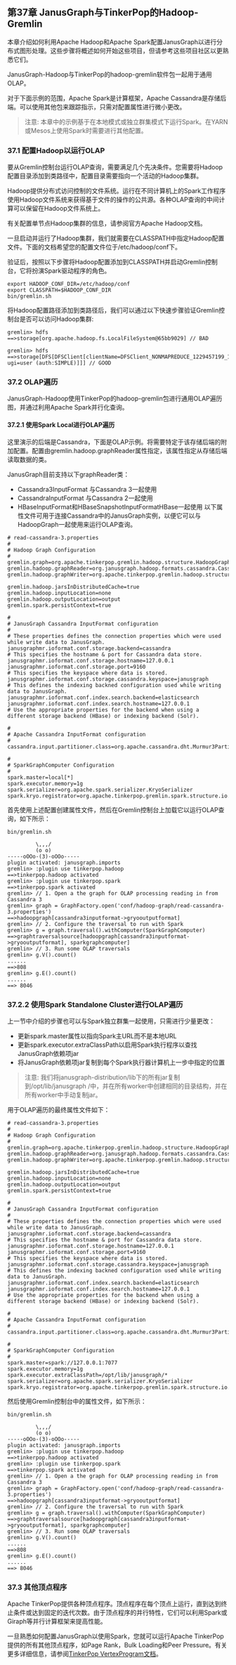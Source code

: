 第37章 JanusGraph与TinkerPop的Hadoop-Gremlin
---
本章介绍如何利用Apache Hadoop和Apache Spark配置JanusGraph以进行分布式图形处理。这些步骤将概述如何开始这些项目，但请参考这些项目社区以更熟悉它们。

JanusGraph-Hadoop与TinkerPop的hadoop-gremlin软件包一起用于通用OLAP。

对于下面示例的范围，Apache Spark是计算框架，Apache Cassandra是存储后端。可以使用其他包来跟踪指示，只需对配置属性进行微小更改。
>注意:
本章中的示例基于在本地模式或独立群集模式下运行Spark。在YARN或Mesos上使用Spark时需要进行其他配置。

### 37.1 配置Hadoop以运行OLAP
要从Gremlin控制台运行OLAP查询，需要满足几个先决条件。您需要将Hadoop配置目录添加到类路径中，配置目录需要指向一个活动的Hadoop集群。

Hadoop提供分布式访问控制的文件系统。运行在不同计算机上的Spark工作程序使用Hadoop文件系统来获得基于文件的操作的公共源。各种OLAP查询的中间计算可以保留在Hadoop文件系统上。

有关配置单节点Hadoop集群的信息，请参阅官方Apache Hadoop文档。

一旦启动并运行了Hadoop集群，我们就需要在CLASSPATH中指定Hadoop配置文件。下面的文档希望您的配置文件位于/etc/hadoop/conf下。

验证后，按照以下步骤将Hadoop配置添加到CLASSPATH并启动Gremlin控制台，它将扮演Spark驱动程序的角色。
```
export HADOOP_CONF_DIR=/etc/hadoop/conf
export CLASSPATH=$HADOOP_CONF_DIR
bin/gremlin.sh
```
将Hadoop配置路径添加到类路径后，我们可以通过以下快速步骤验证Gremlin控制台是否可以访问Hadoop集群:
```
gremlin> hdfs
==>storage[org.apache.hadoop.fs.LocalFileSystem@65bb9029] // BAD

gremlin> hdfs
==>storage[DFS[DFSClient[clientName=DFSClient_NONMAPREDUCE_1229457199_1, ugi=user (auth:SIMPLE)]]] // GOOD
```
### 37.2 OLAP遍历
JanusGraph-Hadoop使用TinkerPop的hadoop-gremlin包进行通用OLAP遍历图，并通过利用Apache Spark并行化查询。

#### 37.2.1 使用Spark Local进行OLAP遍历
这里演示的后端是Cassandra，下面是OLAP示例。将需要特定于该存储后端的附加配置。配置由gremlin.hadoop.graphReader属性指定，该属性指定从存储后端读取数据的类。

JanusGraph目前支持以下graphReader类：
- Cassandra3InputFormat 与Cassandra 3一起使用
- CassandraInputFormat 与Cassandra 2一起使用
- HBaseInputFormat和HBaseSnapshotInputFormatHBase一起使用
以下属性文件可用于连接Cassandra中的JanusGraph实例，以便它可以与HadoopGraph一起使用来运行OLAP查询。

```
# read-cassandra-3.properties
#
# Hadoop Graph Configuration
#
gremlin.graph=org.apache.tinkerpop.gremlin.hadoop.structure.HadoopGraph
gremlin.hadoop.graphReader=org.janusgraph.hadoop.formats.cassandra.Cassandra3InputFormat
gremlin.hadoop.graphWriter=org.apache.tinkerpop.gremlin.hadoop.structure.io.gryo.GryoOutputFormat

gremlin.hadoop.jarsInDistributedCache=true
gremlin.hadoop.inputLocation=none
gremlin.hadoop.outputLocation=output
gremlin.spark.persistContext=true

#
# JanusGraph Cassandra InputFormat configuration
#
# These properties defines the connection properties which were used while write data to JanusGraph.
janusgraphmr.ioformat.conf.storage.backend=cassandra
# This specifies the hostname & port for Cassandra data store.
janusgraphmr.ioformat.conf.storage.hostname=127.0.0.1
janusgraphmr.ioformat.conf.storage.port=9160
# This specifies the keyspace where data is stored.
janusgraphmr.ioformat.conf.storage.cassandra.keyspace=janusgraph
# This defines the indexing backned configuration used while writing data to JanusGraph.
janusgraphmr.ioformat.conf.index.search.backend=elasticsearch
janusgraphmr.ioformat.conf.index.search.hostname=127.0.0.1
# Use the appropriate properties for the backend when using a different storage backend (HBase) or indexing backend (Solr).

#
# Apache Cassandra InputFormat configuration
#
cassandra.input.partitioner.class=org.apache.cassandra.dht.Murmur3Partitioner

#
# SparkGraphComputer Configuration
#
spark.master=local[*]
spark.executor.memory=1g
spark.serializer=org.apache.spark.serializer.KryoSerializer
spark.kryo.registrator=org.apache.tinkerpop.gremlin.spark.structure.io.gryo.GryoRegistrator
```
首先使用上述配置创建属性文件，然后在Gremlin控制台上加载它以运行OLAP查询，如下所示：
```
bin/gremlin.sh

         \,,,/
         (o o)
-----oOOo-(3)-oOOo-----
plugin activated: janusgraph.imports
gremlin> :plugin use tinkerpop.hadoop
==>tinkerpop.hadoop activated
gremlin> :plugin use tinkerpop.spark
==>tinkerpop.spark activated
gremlin> // 1. Open a the graph for OLAP processing reading in from Cassandra 3
gremlin> graph = GraphFactory.open('conf/hadoop-graph/read-cassandra-3.properties')
==>hadoopgraph[cassandra3inputformat->gryooutputformat]
gremlin> // 2. Configure the traversal to run with Spark
gremlin> g = graph.traversal().withComputer(SparkGraphComputer)
==>graphtraversalsource[hadoopgraph[cassandra3inputformat->gryooutputformat], sparkgraphcomputer]
gremlin> // 3. Run some OLAP traversals
gremlin> g.V().count()
......
==>808
gremlin> g.E().count()
......
==> 8046
```

### 37.2.2 使用Spark Standalone Cluster进行OLAP遍历
上一节中介绍的步骤也可以与Spark独立群集一起使用，只需进行少量更改：

- 更新spark.master属性以指向Spark主URL而不是本地URL
- 更新spark.executor.extraClassPath以启用Spark执行程序以查找JanusGraph依赖项jar
- 将JanusGraph依赖项jar复制到每个Spark执行器计算机上一步中指定的位置

>注意:
我们将janusgraph-distribution/lib下的所有jar复制到/opt/lib/janusgraph /中，并在所有worker中创建相同的目录结构，并在所有worker中手动复制jar。

用于OLAP遍历的最终属性文件如下：
```
# read-cassandra-3.properties
#
# Hadoop Graph Configuration
#
gremlin.graph=org.apache.tinkerpop.gremlin.hadoop.structure.HadoopGraph
gremlin.hadoop.graphReader=org.janusgraph.hadoop.formats.cassandra.Cassandra3InputFormat
gremlin.hadoop.graphWriter=org.apache.tinkerpop.gremlin.hadoop.structure.io.gryo.GryoOutputFormat

gremlin.hadoop.jarsInDistributedCache=true
gremlin.hadoop.inputLocation=none
gremlin.hadoop.outputLocation=output
gremlin.spark.persistContext=true

#
# JanusGraph Cassandra InputFormat configuration
#
# These properties defines the connection properties which were used while write data to JanusGraph.
janusgraphmr.ioformat.conf.storage.backend=cassandra
# This specifies the hostname & port for Cassandra data store.
janusgraphmr.ioformat.conf.storage.hostname=127.0.0.1
janusgraphmr.ioformat.conf.storage.port=9160
# This specifies the keyspace where data is stored.
janusgraphmr.ioformat.conf.storage.cassandra.keyspace=janusgraph
# This defines the indexing backned configuration used while writing data to JanusGraph.
janusgraphmr.ioformat.conf.index.search.backend=elasticsearch
janusgraphmr.ioformat.conf.index.search.hostname=127.0.0.1
# Use the appropriate properties for the backend when using a different storage backend (HBase) or indexing backend (Solr).

#
# Apache Cassandra InputFormat configuration
#
cassandra.input.partitioner.class=org.apache.cassandra.dht.Murmur3Partitioner

#
# SparkGraphComputer Configuration
#
spark.master=spark://127.0.0.1:7077
spark.executor.memory=1g
spark.executor.extraClassPath=/opt/lib/janusgraph/*
spark.serializer=org.apache.spark.serializer.KryoSerializer
spark.kryo.registrator=org.apache.tinkerpop.gremlin.spark.structure.io.gryo.GryoRegistrator
```
然后使用Gremlin控制台中的属性文件，如下所示：
```
bin/gremlin.sh

         \,,,/
         (o o)
-----oOOo-(3)-oOOo-----
plugin activated: janusgraph.imports
gremlin> :plugin use tinkerpop.hadoop
==>tinkerpop.hadoop activated
gremlin> :plugin use tinkerpop.spark
==>tinkerpop.spark activated
gremlin> // 1. Open a the graph for OLAP processing reading in from Cassandra 3
gremlin> graph = GraphFactory.open('conf/hadoop-graph/read-cassandra-3.properties')
==>hadoopgraph[cassandra3inputformat->gryooutputformat]
gremlin> // 2. Configure the traversal to run with Spark
gremlin> g = graph.traversal().withComputer(SparkGraphComputer)
==>graphtraversalsource[hadoopgraph[cassandra3inputformat->gryooutputformat], sparkgraphcomputer]
gremlin> // 3. Run some OLAP traversals
gremlin> g.V().count()
......
==>808
gremlin> g.E().count()
......
==> 8046
```
### 37.3 其他顶点程序
Apache TinkerPop提供各种顶点程序。顶点程序在每个顶点上运行，直到达到终止条件或达到固定的迭代次数。由于顶点程序的并行特性，它们可以利用Spark或Giraph等并行计算框架来提高性能。

一旦熟悉如何配置JanusGraph以使用Spark，您就可以运行Apache TinkerPop提供的所有其他顶点程序，如Page Rank，Bulk Loading和Peer Pressure。有关更多详细信息，请参阅[TinkerPop VertexProgram文档](http://tinkerpop.apache.org/docs/3.3.3/reference/#vertexprogram)。